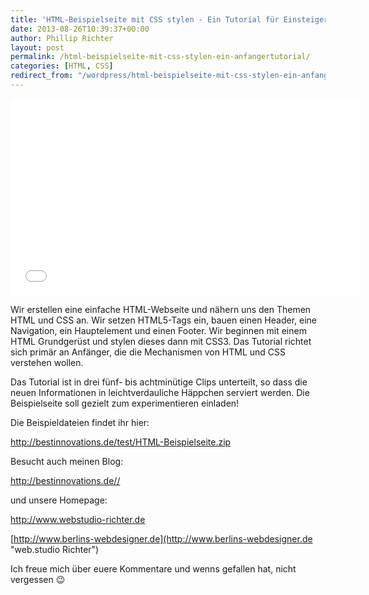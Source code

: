 ```yaml
---
title: 'HTML-Beispielseite mit CSS stylen - Ein Tutorial für Einsteiger'
date: 2013-08-26T10:39:37+00:00
author: Phillip Richter
layout: post
permalink: /html-beispielseite-mit-css-stylen-ein-anfangertutorial/
categories: [HTML, CSS]
redirect_from: "/wordpress/html-beispielseite-mit-css-stylen-ein-anfangertutorial/"
---
```

<iframe src="//www.youtube.com/embed/a7LKzIYAoCM" height="315" width="560" allowfullscreen="" frameborder="0"></iframe>

Wir erstellen eine einfache HTML-Webseite und nähern uns den Themen HTML und CSS an. Wir setzen HTML5-Tags ein, bauen einen Header, eine Navigation, ein Hauptelement und einen Footer. Wir beginnen mit einem HTML Grundgerüst und stylen dieses dann mit CSS3. Das Tutorial richtet sich primär an Anfänger, die die Mechanismen von HTML und CSS verstehen wollen.

Das Tutorial ist in drei fünf- bis achtminütige Clips unterteilt, so dass die neuen Informationen in leichtverdauliche Häppchen serviert werden. Die Beispielseite soll gezielt zum experimentieren einladen!

Die Beispieldateien findet ihr hier:
  
<a title="Beispieldateien" href="http://bestinnovations.de/test/HTML-Beispielseite.zip" target="_blank">http://bestinnovations.de/test/HTML-Beispielseite.zip</a>

Besucht auch meinen Blog:
  
<a title="Web.studio Richter - Der Blog" href="http://bestinnovations.de//" target="_blank">http://bestinnovations.de//</a>

und unsere Homepage:
  
<a title="web.studio Richter.de" href="http://www.webstudio-richter.de" target="_blank">http://www.webstudio-richter.de</a>
  
[http://www.berlins-webdesigner.de](http://www.berlins-webdesigner.de "web.studio Richter")

Ich freue mich über euere Kommentare und wenns gefallen hat, nicht vergessen 😉

